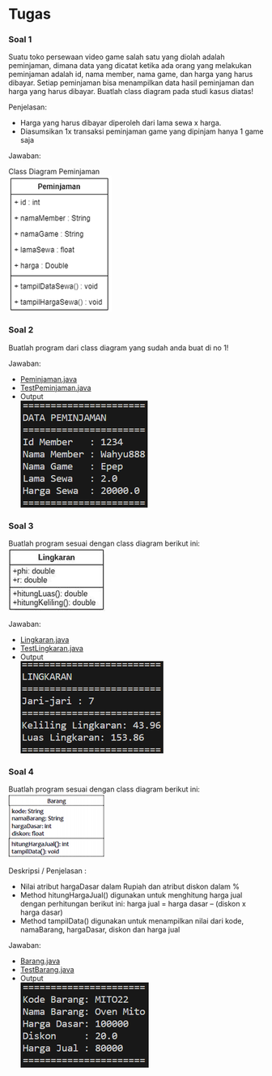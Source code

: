 # Tugas

### Soal 1

Suatu toko persewaan video game salah satu yang diolah adalah peminjaman, dimana data yang dicatat ketika ada orang yang melakukan peminjaman adalah id, nama member, nama game, dan harga yang harus dibayar. Setiap peminjaman bisa menampilkan data hasil peminjaman dan harga yang harus dibayar. Buatlah class diagram pada studi kasus diatas!

Penjelasan:

- Harga yang harus dibayar diperoleh dari lama sewa x harga.
- Diasumsikan 1x transaksi peminjaman game yang dipinjam hanya 1 game saja

Jawaban:

Class Diagram Peminjaman <br>
![UML Soal 1](/class-and-object/tugas/img/soal1.png)

### Soal 2

Buatlah program dari class diagram yang sudah anda buat di no 1!

Jawaban:

- [Peminjaman.java](/class-and-object/tugas/code/soal2/Peminjaman.java)
- [TestPeminjaman.java](/class-and-object/tugas/code/soal2/TestPeminjaman.java)
- Output <br>
  ![Output Soal 2](/class-and-object/tugas/img/output2.png)

### Soal 3

Buatlah program sesuai dengan class diagram berikut ini: <br>
![UML Soal 3](/class-and-object/tugas/img/soal3.png)

Jawaban:

- [Lingkaran.java](/class-and-object/tugas/code/soal3/Lingkaran.java)
- [TestLingkaran.java](/class-and-object/tugas/code/soal3/TestLingkaran.java)
- Output <br>
  ![Output Soal 3](/class-and-object/tugas/img/output3.png)

### Soal 4

Buatlah program sesuai dengan class diagram berikut ini: <br>
![UML Soal 4](/class-and-object/tugas/img/soal4.png)

Deskripsi / Penjelasan :

- Nilai atribut hargaDasar dalam Rupiah dan atribut diskon dalam %
- Method hitungHargaJual() digunakan untuk menghitung harga jual dengan perhitungan berikut ini: harga jual = harga dasar – (diskon x harga dasar)
- Method tampilData() digunakan untuk menampilkan nilai dari kode, namaBarang, hargaDasar, diskon dan harga jual

Jawaban:

- [Barang.java](/class-and-object/tugas/code/soal4/Barang.java)
- [TestBarang.java](/class-and-object/tugas/code/soal4/TestBarang.java)
- Output <br>
  ![Output Soal 4](/class-and-object/tugas/img/output4.png)
